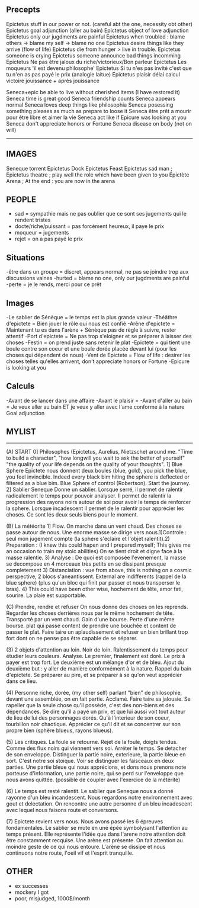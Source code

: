 ## Precepts
Epictetus stuff in our power or not. (careful abt the one, necessity obt other)
Epictetus goal adjunction (aller au bain)
Epictetus object of love adjunction
Epictetus only our jugdments are painful
Epictetus when troubled : blame others -> blame my self -> blame no one
Epictetus desire things like they arrive (flow of life)
Epictetus die from hunger > live in trouble.
Epictetus someone is crying
Epictetus someone announce bad things incomming
Epictetus Ne pas être jaloux du riche/victorieux/Bon parleur
Epictetus Les moqueurs 'il est devenu philosophe'
Epictetus Si tu n'es pas invité c'est que tu n'en as pas payé le prix (analogie laitue)
Epictetus plaisir délai calcul victoire jouissance + après jouissance


Seneca+epic be able to live without cherished items (I have restored it)
Seneca time is great good
Seneca friendship counts
Seneca appears normal
Seneca loves deep things like philosophia
Seneca posessing something pleases as much as prepare to loose it
Seneca être prêt a mourir pour être libre et aimer la vie
Seneca act like if Epicure was looking at you
Seneca don't appreciate honors or Fortune
Seneca disease on body (not on will)

*****

## IMAGES
Seneque torrent 
Epictetus Dock
Epictetus Feast
Epictetus sad man ; 
Epictetus theatre ; play well the role which have been given to you
Epictète Arena ; At the end : you are now in the arena
 
## PEOPLE
- sad = sympathie mais ne pas oublier que ce sont ses jugements qui le rendent tristes
- docte/riche/puissant = pas forcément heureux, il paye le prix
- moqueur = jugements
- rejet = on a pas payé le prix

## Situations
-être dans un groupe = discret, appears normal, ne pas se joindre trop aux discussions vaines
-hurted = blame no one, only our jugdments are painful
-perte = je le rends, merci pour ce prêt

## Images
-Le sablier de Sénèque = le temps est la plus grande valeur
-Théâthre d'epictete = Bien jouer le rôle qui nous est confié
-Arêne d'epictete = Maintenant tu es dans l'arène + Sénèque pas de règle à suivre, rester attentif
-Port d'epictete = Ne pas trop s'eloigner et se préparer à laisser des choses
-Festin = on prend juste sans retenir le plat
-Epictete = qui tient une boule contre son coeur et une boule dorée placée devant lui (pour les choses qui dépendent de nous)
-Vent de Epictete = Flow of life : desirer les choses telles qu'elles arrivent, don't appreciate honors or Fortune
-Epicure is looking at you

## Calculs
-Avant de se lancer dans une affaire
-Avant le plaisir = 
-Avant d'aller au bain = Je veux aller au bain ET je veux y aller avec l'ame conforme à la nature Goal adjunction

## MYLIST
*****
(A) START
0] Philosophes (Epictetus, Aurelius, Nietzsche) around me. "Time to build a character", "how longwill you wait to ask the better of yourself" "the quality of your life depends on the quality of your thoughts".
1] Blue Sphere
Epictete nous donnent deux boules (blue, gold), you pick the blue, you feel invincible. Indeed every black bim hiting the sphere is deflected or filtered as a blue bim. Blue Sphere of control (Robertson). Start the journey. 
2] Sablier
Seneque Donne un sablier. Lorsque serré, il permet de ralentir radicalement le temps pour pouvoir analyser. Il permet de ralentir la progression des rayons noirs autour de soi pour avoir le temps de renforcer la sphere. Lorsque incadescent il permet de le ralentir pour apprécier les choses. Ce sont les deux seuls biens pour le moment.

(B) La météorite
1] Flow. On marche dans un vent chaud. Des choses se passe autour de nous. Une enorme masse se dirige vers nous.1)Controle : seul mon jugement compte (la sphere s'eclaire et l'objet ralentit).2) Preparation : (I knew this could hapen and I prepared myself; This gives me an occasion to train my stoic abilities) On se tient droit et digne face à la masse ralentie. 3) Analyse : De quoi est composée l'evenement, la masse se decompose en 4 morceaux très petits en se dissipant presque completement 3) Distanciation : vue from above, this is nothing on a cosmic perspective, 2 blocs s'aneantissent. External are indifferents (rappel de la blue sphere) (plus qu'un bloc qui finit par passer et nous transperser le bras). 4) This could have been other wise, hochement de tête, amor fati, sourire. La plaie est supportable.

(C) Prendre, rendre et refuser
On nous donne des choses on les reprends. Regarder les choses derrières nous par le même hochement de tête. Transporté par un vent chaud. Gain d'une bourse. Perte d'une même bourse. plat qui passe content de prendre une bouchée et content de passer le plat. Faire taire un aplaudissement et refuser un bien brillant trop fort dont on ne pense pas être capable de se séparer.

(3) 2 objets d'attention au loin. Noir de loin. Ralentissement du temps pour étudier leurs couleurs. Analyse. Le premier, finalement est doré. Le prix à payer est trop fort. Le deuxième est un mélange d'or et de bleu. Ajout du deuxième but : y aller de manière conformément à la nature. Rappel du bain d'epictete. Se préparer au pire, et se préparer à se qu'on veut apprécier dans ce lieu.
 
(4) Personne riche, dorée, (my other self) parlant "bien" de philosophie, devant une assemblée, on en fait partie. Acclamé. Faire taire sa jalousie. Se rapeller que la seule chose qu'il possède, c'est des non-biens et des dépendances. Se dire qu'il a payé un prix, et que lui aussi voit tout auteur de lieu de lui des personnages dorés. Qu'à l'interieur de son coeur, tourbillon noir chaotique. Apprécier ce qu'il dit et se concentrer sur son propre bien (sphère blueus, rayons blueus).

(5) Les critiques. La foule se retourne. Rejet de la foule, doigts tendus. Comme des flux noirs qui viennent vers soi. Arréter le temps. Se detacher de son enveloppe. Distinguer la partie noire, exterieure, la partie bleue en sort. C'est notre soi stoique. Voir se distinguer les faisceaux en deux parties. Une partie bleue qui nous apprécions, et dons nous prenons note porteuse d'information, une partie noire, qui se perd sur l'enveloppe que nous avons quittée. (possible de coupler avec l'exercice de la métérite)

(6) Le temps est resté ralentit. Le sablier que Seneque nous a donné rayonne d'un bleu incandescent. Nous regardons notre environnement avec gout et delectation. On rencontre une autre personne d'un bleu incadescent avec lequel nous faisons route et conversons.

(7) Epictete revient vers nous. Nous avons passé les 6 épreuves fondamentales. Le sablier se mute en une épée symbolysant l'attention au temps présent. Elle représente l'idée que dans l'arene notre attention doit être constamment recquise. Une arène est présente. On fait attention au moindre geste de ce qui nous entoure. L'arène se dissipe et nous continuons notre route, l'oeil vif et l'esprit tranquille.

## OTHER
* ex successes
* mockery I got
* poor, misjudged, 1000$/month
